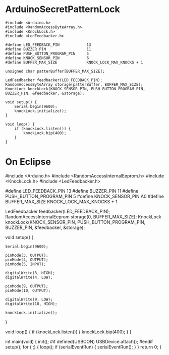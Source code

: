 # ArduinoSecretPatternLock

```
#include <Arduino.h>
#include <RandomAccessByteArray.h>
#include <KnockLock.h>
#include <LedFeedbacker.h>

#define LED_FEEDBACK_PIN            13
#define BUZZER_PIN                  11
#define PUSH_BUTTON_PROGRAM_PIN     5
#define KNOCK_SENSOR_PIN            6
#define BUFFER_MAX_SIZE             KNOCK_LOCK_MAX_KNOCKS + 1

unsigned char patterBuffer[BUFFER_MAX_SIZE];

LedFeedbacker feedbacker(LED_FEEDBACK_PIN);
RandomAccessByteArray storage(patterBuffer, BUFFER_MAX_SIZE);
KnockLock knockLock(KNOCK_SENSOR_PIN, PUSH_BUTTON_PROGRAM_PIN, BUZZER_PIN, &feedbacker, &storage);

void setup() {
    Serial.begin(9600);
    knockLock.initialize();
}

void loop() {
    if (knockLock.listen()) {
        knockLock.bip(400);
    }
}

```

# On Eclipse

#include <Arduino.h>
#include <RandomAccessInternalEeprom.h>
#include <KnockLock.h>
#include <LedFeedbacker.h>

#define LED_FEEDBACK_PIN            13
#define BUZZER_PIN                  11
#define PUSH_BUTTON_PROGRAM_PIN     5
#define KNOCK_SENSOR_PIN            A0
#define BUFFER_MAX_SIZE             KNOCK_LOCK_MAX_KNOCKS + 1

LedFeedbacker feedbacker(LED_FEEDBACK_PIN);
RandomAccessInternalEeprom storage(0, BUFFER_MAX_SIZE);
KnockLock knockLock(KNOCK_SENSOR_PIN, PUSH_BUTTON_PROGRAM_PIN, BUZZER_PIN, &feedbacker, &storage);

void setup() {

    Serial.begin(9600);

    pinMode(3, OUTPUT);
    pinMode(4, OUTPUT);
    pinMode(5, INPUT);

    digitalWrite(3, HIGH);
    digitalWrite(4, LOW);

    pinMode(9, OUTPUT);
    pinMode(10, OUTPUT);

    digitalWrite(9, LOW);
    digitalWrite(10, HIGH);

    knockLock.initialize();
}

void loop() {
    if (knockLock.listen()) {
        knockLock.bip(400);
    }
}

int main(void) {
    init();
#if defined(USBCON)
    USBDevice.attach();
#endif
    setup();
    for (;;) {
        loop();
        if (serialEventRun) {
            serialEventRun();
        }
    }
    return 0;
}
